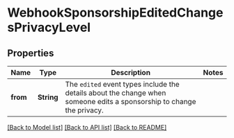 # WebhookSponsorshipEditedChangesPrivacyLevel

## Properties

Name | Type | Description | Notes
------------ | ------------- | ------------- | -------------
**from** | **String** | The `edited` event types include the details about the change when someone edits a sponsorship to change the privacy. | 

[[Back to Model list]](../README.md#documentation-for-models) [[Back to API list]](../README.md#documentation-for-api-endpoints) [[Back to README]](../README.md)


